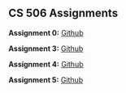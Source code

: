 ## CS 506 Assignments

**Assignment 0:** 
[Github](https://github.com/Bip3/Bip3.github.io)


**Assignment 3:** 
[Github](https://github.com/Bip3/HW3/tree/master)

**Assignment 4:**
[Github](https://github.com/Bip3/Aking03-assignment-4)

**Assignment 5:**
[Github](https://github.com/Bip3/Aking03-assignment-5)
  